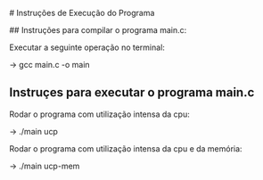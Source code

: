 <p># Instruções de Execução do Programa</p>
## Instruções para compilar o programa main.c:<br/>

Executar a seguinte operação no terminal:<br/>
<p>-> gcc main.c -o main</p>

## Instruçes para executar o programa main.c<br/>

Rodar o programa com utilização intensa da cpu:<br/>
<p>-> ./main ucp</p>

Rodar o programa com utilização intensa da cpu e da memória:<br/>
<p>-> ./main ucp-mem</p>
